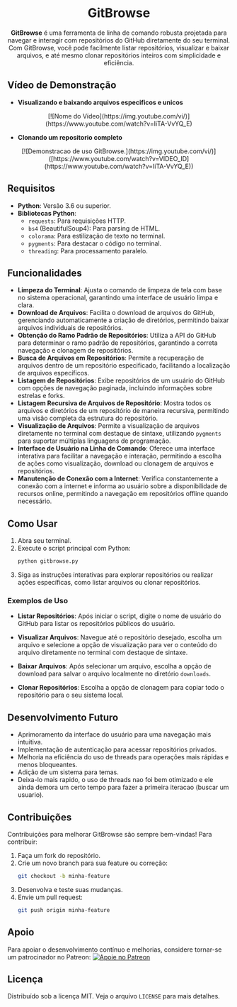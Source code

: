 
<div align="center">
    <h1>GitBrowse</h1>
    <p><strong>GitBrowse</strong> é uma ferramenta de linha de comando robusta projetada para navegar e interagir com repositórios do GitHub diretamente do seu terminal. Com GitBrowse, você pode facilmente listar repositórios, visualizar e baixar arquivos, e até mesmo clonar repositórios inteiros com simplicidade e eficiência.</p>
</div>

## Vídeo de Demonstração

- **Visualizando e baixando arquivos especificos e unicos**

<div align="center">
    [![Nome do Vídeo](https://img.youtube.com/vi/)](https://www.youtube.com/watch?v=IiTA-VvYQ_E)

</div>

- **Clonando um repositorio completo**

<div align="center">
    [![Demonstracao de uso GitBrowse.](https://img.youtube.com/vi/)]([https://www.youtube.com/watch?v=VIDEO_ID](https://www.youtube.com/watch?v=IiTA-VvYQ_E))
</div>

## Requisitos

- **Python**: Versão 3.6 ou superior.
- **Bibliotecas Python**:
  - `requests`: Para requisições HTTP.
  - `bs4` (BeautifulSoup4): Para parsing de HTML.
  - `colorama`: Para estilização de texto no terminal.
  - `pygments`: Para destacar o código no terminal.
  - `threading`: Para processamento paralelo.

## Funcionalidades

- **Limpeza do Terminal**: Ajusta o comando de limpeza de tela com base no sistema operacional, garantindo uma interface de usuário limpa e clara.
- **Download de Arquivos**: Facilita o download de arquivos do GitHub, gerenciando automaticamente a criação de diretórios, permitindo baixar arquivos individuais de repositórios.
- **Obtenção do Ramo Padrão de Repositórios**: Utiliza a API do GitHub para determinar o ramo padrão de repositórios, garantindo a correta navegação e clonagem de repositórios.
- **Busca de Arquivos em Repositórios**: Permite a recuperação de arquivos dentro de um repositório especificado, facilitando a localização de arquivos específicos.
- **Listagem de Repositórios**: Exibe repositórios de um usuário do GitHub com opções de navegação paginada, incluindo informações sobre estrelas e forks.
- **Listagem Recursiva de Arquivos de Repositório**: Mostra todos os arquivos e diretórios de um repositório de maneira recursiva, permitindo uma visão completa da estrutura do repositório.
- **Visualização de Arquivos**: Permite a visualização de arquivos diretamente no terminal com destaque de sintaxe, utilizando `pygments` para suportar múltiplas linguagens de programação.
- **Interface de Usuário na Linha de Comando**: Oferece uma interface interativa para facilitar a navegação e interação, permitindo a escolha de ações como visualização, download ou clonagem de arquivos e repositórios.
- **Manutenção de Conexão com a Internet**: Verifica constantemente a conexão com a internet e informa ao usuário sobre a disponibilidade de recursos online, permitindo a navegação em repositórios offline quando necessário.

## Como Usar

1. Abra seu terminal.
2. Execute o script principal com Python:
   ```bash
   python gitbrowse.py
   ```
3. Siga as instruções interativas para explorar repositórios ou realizar ações específicas, como listar arquivos ou clonar repositórios.

### Exemplos de Uso

- **Listar Repositórios**:
  Após iniciar o script, digite o nome de usuário do GitHub para listar os repositórios públicos do usuário.
  
- **Visualizar Arquivos**:
  Navegue até o repositório desejado, escolha um arquivo e selecione a opção de visualização para ver o conteúdo do arquivo diretamente no terminal com destaque de sintaxe.

- **Baixar Arquivos**:
  Após selecionar um arquivo, escolha a opção de download para salvar o arquivo localmente no diretório `downloads`.

- **Clonar Repositórios**:
  Escolha a opção de clonagem para copiar todo o repositório para o seu sistema local.

## Desenvolvimento Futuro

- Aprimoramento da interface do usuário para uma navegação mais intuitiva.
- Implementação de autenticação para acessar repositórios privados.
- Melhoria na eficiência do uso de threads para operações mais rápidas e menos bloqueantes.
- Adição de um sistema para temas.
- Deixa-lo mais rapido, o uso de threads nao foi bem otimizado e ele ainda demora um certo tempo para fazer a primeira iteracao (buscar um usuario).

## Contribuições

Contribuições para melhorar GitBrowse são sempre bem-vindas! Para contribuir:

1. Faça um fork do repositório.
2. Crie um novo branch para sua feature ou correção:
   ```bash
   git checkout -b minha-feature
   ```
3. Desenvolva e teste suas mudanças.
4. Envie um pull request:
   ```bash
   git push origin minha-feature
   ```

## Apoio

Para apoiar o desenvolvimento contínuo e melhorias, considere tornar-se um patrocinador no Patreon:
[![Apoie no Patreon](https://c5.patreon.com/external/logo/become_a_patron_button.png)](https://patreon.com/SimpleDioney)

## Licença

Distribuído sob a licença MIT. Veja o arquivo `LICENSE` para mais detalhes.
